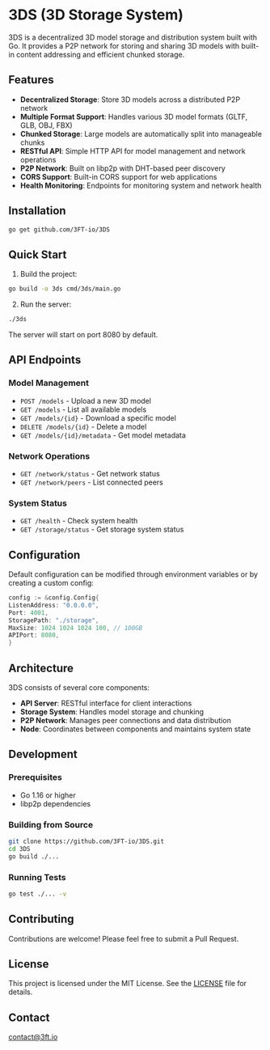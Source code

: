 # 3DS (3D Storage System)

3DS is a decentralized 3D model storage and distribution system built with Go. It provides a P2P network for storing and sharing 3D models with built-in content addressing and efficient chunked storage.

## Features

- **Decentralized Storage**: Store 3D models across a distributed P2P network
- **Multiple Format Support**: Handles various 3D model formats (GLTF, GLB, OBJ, FBX)
- **Chunked Storage**: Large models are automatically split into manageable chunks
- **RESTful API**: Simple HTTP API for model management and network operations
- **P2P Network**: Built on libp2p with DHT-based peer discovery
- **CORS Support**: Built-in CORS support for web applications
- **Health Monitoring**: Endpoints for monitoring system and network health

## Installation

```bash
go get github.com/3FT-io/3DS
```

## Quick Start

1. Build the project:

```bash
go build -o 3ds cmd/3ds/main.go
```

2. Run the server:

```bash
./3ds
```

The server will start on port 8080 by default.

## API Endpoints

### Model Management
- `POST /models` - Upload a new 3D model
- `GET /models` - List all available models
- `GET /models/{id}` - Download a specific model
- `DELETE /models/{id}` - Delete a model
- `GET /models/{id}/metadata` - Get model metadata

### Network Operations
- `GET /network/status` - Get network status
- `GET /network/peers` - List connected peers

### System Status
- `GET /health` - Check system health
- `GET /storage/status` - Get storage system status

## Configuration

Default configuration can be modified through environment variables or by creating a custom config:

```go
config := &config.Config{
ListenAddress: "0.0.0.0",
Port: 4001,
StoragePath: "./storage",
MaxSize: 1024 1024 1024 100, // 100GB
APIPort: 8080,
}
```

## Architecture

3DS consists of several core components:

- **API Server**: RESTful interface for client interactions
- **Storage System**: Handles model storage and chunking
- **P2P Network**: Manages peer connections and data distribution
- **Node**: Coordinates between components and maintains system state

## Development

### Prerequisites

- Go 1.16 or higher
- libp2p dependencies

### Building from Source

```bash
git clone https://github.com/3FT-io/3DS.git
cd 3DS
go build ./...
```

### Running Tests

```bash
go test ./... -v
```


## Contributing

Contributions are welcome! Please feel free to submit a Pull Request.

## License

This project is licensed under the MIT License. See the [LICENSE](LICENSE) file for details.

## Contact

contact@3ft.io